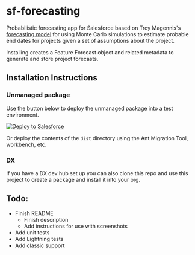 # sf-forecasting

Probabilistic forecasting app for Salesforce based on Troy Magennis's [forecasting model](http://focusedobjective.com/category/forecasting/) for using Monte Carlo simulations to estimate probable end dates for projects given a set of assumptions about the project.

Installing creates a Feature Forecast object and related metadata to generate and store project forecasts.

## Installation Instructions

### Unmanaged package

Use the button below to deploy the unmanaged package into a test environment.

<a href="https://githubsfdeploy.herokuapp.com">
  <img alt="Deploy to Salesforce"
       src="https://raw.githubusercontent.com/afawcett/githubsfdeploy/master/deploy.png">
</a>

Or deploy the contents of the `dist` directory using the Ant Migration Tool, workbench, etc.

### DX

If you have a DX dev hub set up you can also clone this repo and use this project to create a package and install it into your org.

## Todo:

- Finish README
  - Finish description
  - Add instructions for use with screenshots
- Add unit tests
- Add Lightning tests
- Add classic support
